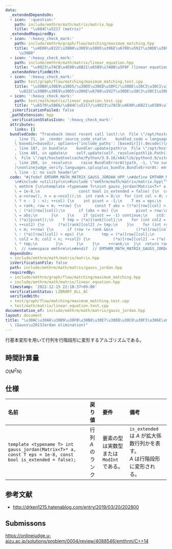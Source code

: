 ```yaml
---
data:
  _extendedDependsOn:
  - icon: ':question:'
    path: include/emthrm/math/matrix/matrix.hpp
    title: "\u884C\u5217 (matrix)"
  _extendedRequiredBy:
  - icon: ':heavy_check_mark:'
    path: include/emthrm/graph/flow/matching/maximum_matching.hpp
    title: "\u4E00\u822C\u30B0\u30E9\u30D5\u306E\u6700\u5927\u30DE\u30C3\u30C1\u30F3\
      \u30B0"
  - icon: ':heavy_check_mark:'
    path: include/emthrm/math/matrix/linear_equation.hpp
    title: "\u9023\u7ACB\u4E00\u6B21\u65B9\u7A0B\u5F0F (linear equation)"
  _extendedVerifiedWith:
  - icon: ':heavy_check_mark:'
    path: test/graph/flow/matching/maximum_matching.test.cpp
    title: "\u30B0\u30E9\u30D5/\u30D5\u30ED\u30FC/\u30DE\u30C3\u30C1\u30F3\u30B0/\u4E00\
      \u822C\u30B0\u30E9\u30D5\u306E\u6700\u5927\u30DE\u30C3\u30C1\u30F3\u30B0"
  - icon: ':heavy_check_mark:'
    path: test/math/matrix/linear_equation.test.cpp
    title: "\u6570\u5B66/\u884C\u5217/\u9023\u7ACB\u4E00\u6B21\u65B9\u7A0B\u5F0F"
  _isVerificationFailed: false
  _pathExtension: hpp
  _verificationStatusIcon: ':heavy_check_mark:'
  attributes:
    links: []
  bundledCode: "Traceback (most recent call last):\n  File \"/opt/hostedtoolcache/Python/3.9.16/x64/lib/python3.9/site-packages/onlinejudge_verify/documentation/build.py\"\
    , line 71, in _render_source_code_stat\n    bundled_code = language.bundle(stat.path,\
    \ basedir=basedir, options={'include_paths': [basedir]}).decode()\n  File \"/opt/hostedtoolcache/Python/3.9.16/x64/lib/python3.9/site-packages/onlinejudge_verify/languages/cplusplus.py\"\
    , line 187, in bundle\n    bundler.update(path)\n  File \"/opt/hostedtoolcache/Python/3.9.16/x64/lib/python3.9/site-packages/onlinejudge_verify/languages/cplusplus_bundle.py\"\
    , line 401, in update\n    self.update(self._resolve(pathlib.Path(included), included_from=path))\n\
    \  File \"/opt/hostedtoolcache/Python/3.9.16/x64/lib/python3.9/site-packages/onlinejudge_verify/languages/cplusplus_bundle.py\"\
    , line 260, in _resolve\n    raise BundleErrorAt(path, -1, \"no such header\"\
    )\nonlinejudge_verify.languages.cplusplus_bundle.BundleErrorAt: emthrm/math/matrix/matrix.hpp:\
    \ line -1: no such header\n"
  code: "#ifndef EMTHRM_MATH_MATRIX_GAUSS_JORDAN_HPP_\n#define EMTHRM_MATH_MATRIX_GAUSS_JORDAN_HPP_\n\
    \n#include <utility>\n\n#include \"emthrm/math/matrix/matrix.hpp\"\n\nnamespace\
    \ emthrm {\n\ntemplate <typename T>\nint gauss_jordan(Matrix<T>* a, const T eps\
    \ = 1e-8,\n                 const bool is_extended = false) {\n  const int m =\
    \ a->nrow(), n = a->ncol();\n  int rank = 0;\n  for (int col = 0; col < (is_extended\
    \ ? n - 1 : n); ++col) {\n    int pivot = -1;\n    T mx = eps;\n    for (int row\
    \ = rank; row < m; ++row) {\n      const T abs = ((*a)[row][col] < 0 ? -(*a)[row][col]\
    \ : (*a)[row][col]);\n      if (abs > mx) {\n        pivot = row;\n        mx\
    \ = abs;\n      }\n    }\n    if (pivot == -1) continue;\n    std::swap((*a)[rank],\
    \ (*a)[pivot]);\n    T tmp = (*a)[rank][col];\n    for (int col2 = 0; col2 < n;\
    \ ++col2) {\n      (*a)[rank][col2] /= tmp;\n    }\n    for (int row = 0; row\
    \ < m; ++row) {\n      if (row != rank &&\n          ((*a)[row][col] < 0 ? -(*a)[row][col]\
    \ : (*a)[row][col]) > eps) {\n        tmp = (*a)[row][col];\n        for (int\
    \ col2 = 0; col2 < n; ++col2) {\n          (*a)[row][col2] -= (*a)[rank][col2]\
    \ * tmp;\n        }\n      }\n    }\n    ++rank;\n  }\n  return rank;\n}\n\n}\
    \  // namespace emthrm\n\n#endif  // EMTHRM_MATH_MATRIX_GAUSS_JORDAN_HPP_\n"
  dependsOn:
  - include/emthrm/math/matrix/matrix.hpp
  isVerificationFile: false
  path: include/emthrm/math/matrix/gauss_jordan.hpp
  requiredBy:
  - include/emthrm/graph/flow/matching/maximum_matching.hpp
  - include/emthrm/math/matrix/linear_equation.hpp
  timestamp: '2022-12-15 22:18:37+09:00'
  verificationStatus: LIBRARY_ALL_AC
  verifiedWith:
  - test/graph/flow/matching/maximum_matching.test.cpp
  - test/math/matrix/linear_equation.test.cpp
documentation_of: include/emthrm/math/matrix/gauss_jordan.hpp
layout: document
title: "\u30AC\u30A6\u30B9\u30FB\u30B8\u30E7\u30EB\u30C0\u30F3\u306E\u6D88\u53BB\u6CD5\
  \ (Gauss\u2013Jordan elimination)"
---
```


行基本変形を用いて行列を行階段形に変形するアルゴリズムである。


## 時間計算量

$O(M^2 N)$


## 仕様

|名前|戻り値|要件|備考|
|:--|:--|:--|:--|
|`template <typename T> int gauss_jordan(Matrix<T>* a, const T eps = 1e-8, const bool is_extended = false);`|行列 $A$ のランク|要素の型は実数型または `ModInt` である。|`is_extended` は $A$ が拡大係数行列かを表す。<br>$A$ は行階段形に変形される。|


## 参考文献

- http://drken1215.hatenablog.com/entry/2019/03/20/202800


## Submissons

https://onlinejudge.u-aizu.ac.jp/solutions/problem/0004/review/4088546/emthrm/C++14
